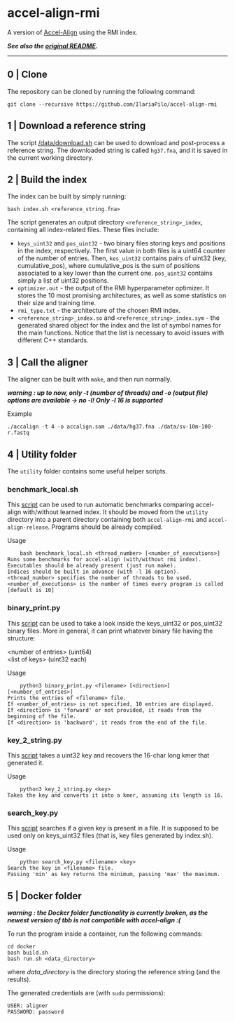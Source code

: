 # accel-align-rmi

A version of [Accel-Align](https://github.com/raja-appuswamy/accel-align-release) using the RMI index.

**_See also the [original README](./README_og.md)._**

---

## 0 | Clone
The repository can be cloned by running the following command:
```
git clone --recursive https://github.com/IlariaPilo/accel-align-rmi
```

## 1 | Download a reference string
The script [/data/download.sh](./data/download.sh) can be used to download and post-process a reference string. The downloaded string is called `hg37.fna`, and it is saved in the current working directory.

## 2 | Build the index
The index can be built by simply running:
```
bash index.sh <reference_string.fna>
```
The script generates an output directory `<reference_string>_index`, containing all index-related files. These files include:
- `keys_uint32` and `pos_uint32` - two binary files storing keys and positions in the index, respectively. The first value in both files is a uint64 counter of the number of entries. Then, `kes_uint32` contains pairs of uint32 (key, cumulative_pos), where cumulative_pos is the sum of positions associated to a key lower than the current one. `pos_uint32` contains simply a list of uint32 positions.
- `optimizer.out` - the output of the RMI hyperparameter optimizer. It stores the 10 most promising architectures, as well as some statistics on their size and training time.
- `rmi_type.txt` - the architecture of the chosen RMI index.
- `<reference_string>_index.so` and `<reference_string>_index.sym` - the generated shared object for the index and the list of symbol names for the main functions. Notice that the list is necessary to avoid issues with different C++ standards.

## 3 | Call the aligner
The aligner can be built with `make`, and then run normally.

**_warning : up to now, only -t (number of threads) and -o (output file) options are available -> no -l! Only -l 16 is supported_**

Example
```
./accalign -t 4 -o accalign.sam ./data/hg37.fna ./data/sv-10m-100-r.fastq
```

## 4 | Utility folder
The `utility` folder contains some useful helper scripts.

### benchmark_local.sh
This [script](./utilities/benchmark_local.sh) can be used to run automatic benchmarks comparing accel-align with/without learned index.
It should be moved from the `utility` directory into a parent directory containing both `accel-align-rmi` and `accel-align-release`. Programs should be already compiled.

Usage
```
    bash benchmark_local.sh <thread_number> [<number_of_executions>]
Runs some benchmarks for accel-align (with/without rmi index).
Executables should be already present (just run make).
Indices should be built in advance (with -l 16 option).
<thread_number> specifies the number of threads to be used.
<number_of_executions> is the number of times every program is called [default is 10]
```

### binary_print.py
This [script](./utilities/binary_print.sh) can be used to take a look inside the keys_uint32 or pos_uint32 binary files.
More in general, it can print whatever binary file having the structure:

\<number of entries> (uint64) <br>
\<list of keys> (uint32 each) 

Usage
```
    python3 binary_print.py <filename> [<direction>] [<number_of_entries>]
Prints the entries of <filename> file.
If <number_of_entries> is not specified, 10 entries are displayed.
If <direction> is 'forward' or not provided, it reads from the beginning of the file.
If <direction> is 'backward', it reads from the end of the file.
```
### key_2_string.py
This [script](./utilities/key_2_string.py) takes a uint32 key and recovers the 16-char long kmer that generated it.

Usage
```
    python3 key_2_string.py <key>
Takes the key and converts it into a kmer, assuming its length is 16.
```

### search_key.py
This [script](./utilities/search_key.py) searches if a given key is present in a file. It is supposed to be used only on keys_uint32 files (that is, key files generated by index.sh).

Usage
```
    python search_key.py <filename> <key>
Search the key in <filename> file.
Passing 'min' as key returns the minimum, passing 'max' the maximum.
```

## 5 | Docker folder
**_warning : the Docker folder functionality is currently broken, as the newest version of tbb is not compatible with accel-align :(_** 

To run the program inside a container, run the following commands:
```
cd docker
bash build.sh
bash run.sh <data_directory>
```
where _data_directory_ is the directory storing the reference string (and the results).

The generated credentials are (with `sudo` permissions):
```
USER: aligner
PASSWORD: password
```